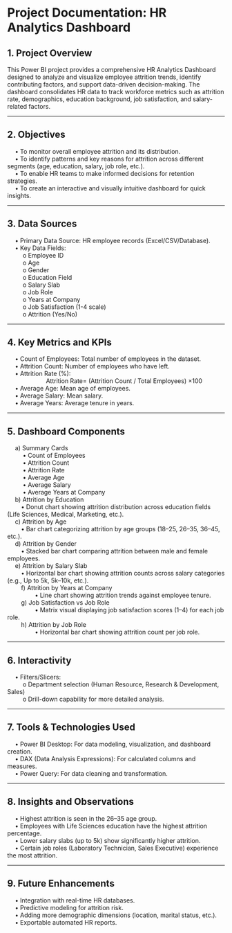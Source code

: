 # Project Documentation: HR Analytics Dashboard
## 1. Project Overview
  This Power BI project provides a comprehensive HR Analytics Dashboard designed to analyze and visualize employee attrition trends, identify contributing factors, and      support data-driven decision-making.
  The dashboard consolidates HR data to track workforce metrics such as attrition rate, demographics, education background, job satisfaction, and salary-related factors.
________________________________________
## 2. Objectives
&emsp;  •	To monitor overall employee attrition and its distribution.<br>
&emsp; •	To identify patterns and key reasons for attrition across different segments (age, education, salary, job role, etc.).<br>
&emsp;  •	To enable HR teams to make informed decisions for retention strategies.<br>
&emsp;  •	To create an interactive and visually intuitive dashboard for quick insights.<br>
________________________________________
## 3. Data Sources<br>
&emsp;  •	Primary Data Source: HR employee records (Excel/CSV/Database).<br>
&emsp;  •	Key Data Fields:<br>
&emsp;  &emsp;  o	Employee ID<br>
&emsp;  &emsp;  o	Age<br>
&emsp;  &emsp;  o	Gender<br>
&emsp;  &emsp;  o	Education Field<br>
&emsp;  &emsp;  o	Salary Slab<br>
&emsp;  &emsp;  o	Job Role<br>
&emsp;  &emsp;  o	Years at Company<br>
&emsp;  &emsp;  o	Job Satisfaction (1-4 scale)<br>
&emsp;  &emsp;  o	Attrition (Yes/No)<br>
________________________________________
## 4. Key Metrics and KPIs<br>
&emsp;  •	Count of Employees: Total number of employees in the dataset.<br>
&emsp;  •	Attrition Count: Number of employees who have left.<br>
 &emsp; •	Attrition Rate (%):<br>
&emsp;     &emsp;     &emsp;     &emsp;     &emsp;    Attrition Rate= (Attrition Count / Total Employees) ×100<br>
&emsp;  •	Average Age: Mean age of employees.<br>
&emsp;  •	Average Salary: Mean salary.<br>
&emsp;  •	Average Years: Average tenure in years.<br>
________________________________________
## 5. Dashboard Components<br>
&emsp;  a) Summary Cards<br>
&emsp; &emsp;   •	Count of Employees<br>
&emsp; &emsp;  •	Attrition Count<br>
&emsp; &emsp;   •	Attrition Rate<br>
&emsp;  &emsp; •	Average Age<br>
&emsp; &emsp;  •	Average Salary<br>
&emsp; &emsp;  •	Average Years at Company<br>
&emsp; b) Attrition by Education<br>
&emsp;&emsp;    •	Donut chart showing attrition distribution across education fields (Life Sciences, Medical, Marketing, etc.).<br>
&emsp;  c) Attrition by Age<br>
&emsp;&emsp;    •	Bar chart categorizing attrition by age groups (18–25, 26–35, 36–45, etc.).<br>
&emsp;  d) Attrition by Gender<br>
&emsp;&emsp;    •	Stacked bar chart comparing attrition between male and female employees.<br>
&emsp;  e) Attrition by Salary Slab<br>
&emsp;&emsp;    •	Horizontal bar chart showing attrition counts across salary categories (e.g., Up to 5k, 5k–10k, etc.).<br>
&emsp;&emsp;  f) Attrition by Years at Company<br>
&emsp;&emsp; &emsp;&emsp;   •	Line chart showing attrition trends against employee tenure.<br>
&emsp;&emsp;  g) Job Satisfaction vs Job Role<br>
&emsp;&emsp;  &emsp;&emsp;  •	Matrix visual displaying job satisfaction scores (1–4) for each job role.<br>
&emsp;&emsp;  h) Attrition by Job Role<br>
&emsp;&emsp; &emsp;&emsp;   •	Horizontal bar chart showing attrition count per job role.<br>
________________________________________
## 6. Interactivity<br>
&emsp;  •	Filters/Slicers:<br>
&emsp;   &emsp; o	Department selection (Human Resource, Research & Development, Sales)<br>
&emsp;   &emsp; o	Drill-down capability for more detailed analysis.<br>
________________________________________
## 7. Tools & Technologies Used<br>
&emsp;  •	Power BI Desktop: For data modeling, visualization, and dashboard creation.<br>
&emsp; •	DAX (Data Analysis Expressions): For calculated columns and measures.<br>
&emsp;  •	Power Query: For data cleaning and transformation.<br>
________________________________________
## 8. Insights and Observations<br>
&emsp;  •	Highest attrition is seen in the 26–35 age group.<br>
&emsp;  •	Employees with Life Sciences education have the highest attrition percentage.<br>
&emsp;  •	Lower salary slabs (up to 5k) show significantly higher attrition.<br>
&emsp;  •	Certain job roles (Laboratory Technician, Sales Executive) experience the most attrition.<br>
________________________________________
## 9. Future Enhancements<br>
&emsp;  •	Integration with real-time HR databases.<br>
&emsp;  •	Predictive modeling for attrition risk.<br>
&emsp;  •	Adding more demographic dimensions (location, marital status, etc.).<br>
&emsp;  •	Exportable automated HR reports.<br>
